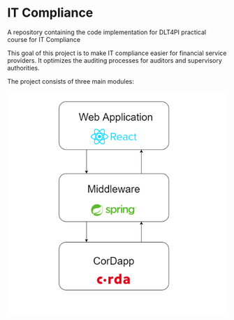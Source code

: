 # IT Compliance
A repository containing the code implementation for DLT4PI practical course for IT Compliance

This goal of this project is to make IT compliance easier for financial service providers. It optimizes the auditing processes for auditors and supervisory authorities.

The project consists of three main modules:

![alt text](docs/media/modules.png "Title")

